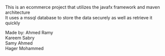 This is an ecommerce project that utilizes the javafx framework and maven architecture \
It uses a mssql database to store the data securely as well as retrieve it quickly

Made by:
Ahmed Ramy \
Kareem Sabry \
Samy Ahmed \
Hager Mohammed